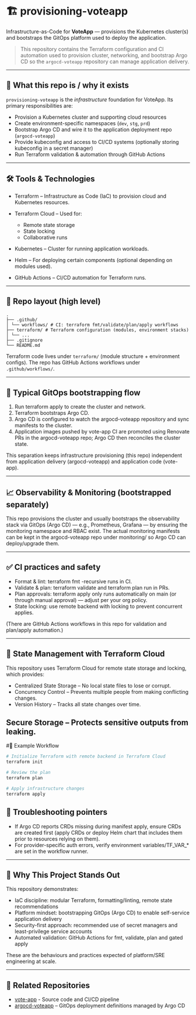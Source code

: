 # 🏗️ provisioning-voteapp

Infrastructure-as-Code for **VoteApp** — provisions the Kubernetes cluster(s) and bootstraps the GitOps platform used to deploy the application.

> This repository contains the Terraform configuration and CI automation used to provision cluster, networking, and bootstrap Argo CD so the `argocd-voteapp` repository can manage application delivery.

---

## 🔎 What this repo is / why it exists

`provisioning-voteapp` is the *infrastructure* foundation for VoteApp. Its primary responsibilities are:

- Provision a Kubernetes cluster and supporting cloud resources
- Create environment-specific namespaces (`dev`, `stg`, `prd`)
- Bootstrap Argo CD and wire it to the application deployment repo (`argocd-voteapp`)
- Provide kubeconfig and access to CI/CD systems (optionally storing kubeconfig in a secret manager)
- Run Terraform validation & automation through GitHub Actions

---

## 🛠️ Tools & Technologies
- Terraform – Infrastructure as Code (IaC) to provision cloud and Kubernetes resources. 
- Terraform Cloud – Used for:
  - Remote state storage 
  - State locking 
  - Collaborative runs 

- Kubernetes – Cluster for running application workloads. 
- Helm – For deploying certain components (optional depending on modules used). 
- GitHub Actions – CI/CD automation for Terraform runs.

---
## 📂 Repo layout (high level)
```
.
├── .github/
│ └── workflows/ # CI: terraform fmt/validate/plan/apply workflows
├── terraform/ # Terraform configuration (modules, environment stacks)
│ └── ...
├── .gitignore
└── README.md
```

Terraform code lives under `terraform/` (module structure + environment configs). The repo has GitHub Actions workflows under `.github/workflows/`.

---
## 🔁 Typical GitOps bootstrapping flow

1. Run terraform apply to create the cluster and network. 
2. Terraform bootstraps Argo CD. 
3. Argo CD is configured to watch the argocd-voteapp repository and sync manifests to the cluster. 
4. Application images pushed by vote-app CI are promoted using Renovate PRs in the argocd-voteapp repo; Argo CD then reconciles the cluster state.

This separation keeps infrastructure provisioning (this repo) independent from application delivery (argocd-voteapp) and application code (vote-app).

---
## 📈 Observability & Monitoring (bootstrapped separately)
This repo provisions the cluster and usually bootstraps the observability stack via GitOps (Argo CD) — e.g., Prometheus, Grafana — by ensuring the monitoring namespace and RBAC exist. The actual monitoring manifests can be kept in the argocd-voteapp repo under monitoring/ so Argo CD can deploy/upgrade them.

---
## ✅ CI practices and safety
- Format & lint: terraform fmt -recursive runs in CI. 
- Validate & plan: terraform validate and terraform plan run in PRs. 
- Plan approvals: terraform apply only runs automatically on main (or through manual approval) — adjust per your org policy. 
- State locking: use remote backend with locking to prevent concurrent applies.

(There are GitHub Actions workflows in this repo for validation and plan/apply automation.)

---
## 🔐 State Management with Terraform Cloud
This repository uses Terraform Cloud for remote state storage and locking, which provides:
- Centralized State Storage – No local state files to lose or corrupt. 
- Concurrency Control – Prevents multiple people from making conflicting changes. 
- Version History – Tracks all state changes over time.

Secure Storage – Protects sensitive outputs from leaking.
---
#📜 Example Workflow
```bash
# Initialize Terraform with remote backend in Terraform Cloud
terraform init

# Review the plan
terraform plan

# Apply infrastructure changes
terraform apply
```

## 🚩 Troubleshooting pointers
- If Argo CD reports CRDs missing during manifest apply, ensure CRDs are created first (apply CRDs or deploy Helm chart that includes them prior to resources relying on them). 
- For provider-specific auth errors, verify environment variables/TF_VAR_* are set in the workflow runner.

---
## 📌 Why This Project Stands Out
This repository demonstrates:
- IaC discipline: modular Terraform, formatting/linting, remote state recommendations 
- Platform mindset: bootstrapping GitOps (Argo CD) to enable self-service application delivery 
- Security-first approach: recommended use of secret managers and least-privilege service accounts 
- Automated validation: GitHub Actions for fmt, validate, plan and gated apply

These are the behaviours and practices expected of platform/SRE engineering at scale.

---
## 🔗 Related Repositories
- [vote-app](https://github.com/RamyChaabane/VoteApp) - Source code and CI/CD pipeline
- [argocd-voteapp](https://github.com/RamyChaabane/argocd-voteapp) – GitOps deployment definitions managed by Argo CD
